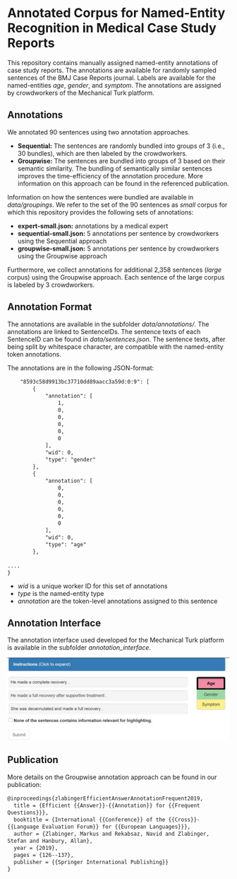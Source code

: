 # Annotated Corpus for Named-Entity Recognition in Medical Case Study Reports
This repository contains manually assigned named-entity annotations of case study reports. The annotations are available for randomly sampled sentences of the BMJ Case Reports journal. Labels are available for the named-entities *age*, *gender*, and *symptom*.  The annotations are assigned by crowdworkers of the Mechanical Turk platform. 



## Annotations

We annotated 90 sentences using two annotation approaches.

- **Sequential:** The sentences are randomly bundled into groups of 3 (i.e., 30 bundles), which are then labeled by the crowdworkers.
- **Groupwise:** The sentences are bundled into groups of 3 based on their semantic similarity. The bundling of semantically similar sentences improves the time-efficiency of the annotation procedure. More information on this approach can be found in the referenced publication.

Information on how the sentences were bundled are available in *data/groupings*. We refer to the set of the 90 sentences as *small* corpus for which this repository provides the following sets of annotations:

 - **expert-small.json:** annotations by a medical expert
 - **sequential-small.json:** 5 annotations per sentence by crowdworkers using the Sequential approach
 - **groupwise-small.json:** 5 annotations per sentence by crowdworkers using the Groupwise approach

Furthermore, we collect annotations for additional  2,358 sentences (*large* corpus) using the Groupwise approach. Each sentence of the large corpus is labeled by 3 crowdworkers.

## Annotation Format

The annotations are available in the subfolder *data/annotations/*.  The annotations are linked to SentenceIDs. The sentence texts of each SentenceID can be found in *data/sentences.json*. The sentence texts, after being split by whitespace character, are compatible with the named-entity token annotations.

The annotations are in the following JSON-format:  
```  
    "8593c58d9913bc37710dd89aacc3a59d:0:9": [
        {
            "annotation": [
                1,
                0,
                0,
                0,
                0,
                0
            ],
            "wid": 0,
            "type": "gender"
        },
        {
            "annotation": [
                0,
                0,
                0,
                0,
                0,
                0
            ],
            "wid": 0,
            "type": "age"
        },

....   
}
```  

- *wid* is a unique worker ID for this set of annotations
- *type* is the named-entity type
- *annotation* are the token-level annotations assigned to this sentence

## Annotation Interface
The annotation interface used developed for the Mechanical Turk platform is available in the subfolder *annotation_interface*. 

![Screenshot of the annotation interface](https://github.com/Markus-Zlabinger/casereports/blob/main/annotation_interface/screenshot.jpg)

## Publication  
More details on the Groupwise annotation approach can be found in our publication:
```  
@inproceedings{zlabingerEfficientAnswerAnnotationFrequent2019,
  title = {Efficient {{Answer}}-{{Annotation}} for {{Frequent Questions}}},
  booktitle = {International {{Conference}} of the {{Cross}}-{{Language Evaluation Forum}} for {{European Languages}}},
  author = {Zlabinger, Markus and Rekabsaz, Navid and Zlabinger, Stefan and Hanbury, Allan},
  year = {2019},
  pages = {126--137},
  publisher = {{Springer International Publishing}}
}
```